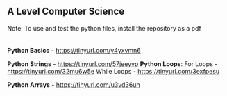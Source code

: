 ## A Level Computer Science

Note: To use and test the python files, install the repository as a pdf
<br /><br /><br />
**Python Basics** - https://tinyurl.com/y4yxvmn6

**Python Strings** - https://tinyurl.com/57jeeyvp
**Python Loops**:
		For Loops - https://tinyurl.com/32mu6w5e
		While Loops - https://tinyurl.com/3exfpesu
		
**Python Arrays** - https://tinyurl.com/u3vd36un

